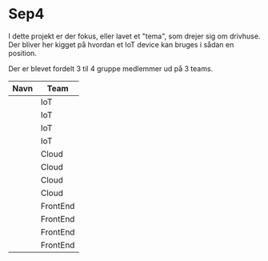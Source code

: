 # Sep4

I dette projekt er der fokus, eller lavet et "tema", som drejer sig om drivhuse.  
Der bliver her kigget på hvordan et IoT device kan bruges i sådan en position.

Der er blevet fordelt 3 til 4 gruppe medlemmer ud på 3 teams.

|Navn|Team|
|----|----|
||IoT|
||IoT|
||IoT|
||IoT|
||Cloud|
||Cloud|
||Cloud|
||Cloud|
||FrontEnd|
||FrontEnd|
||FrontEnd|
||FrontEnd|

